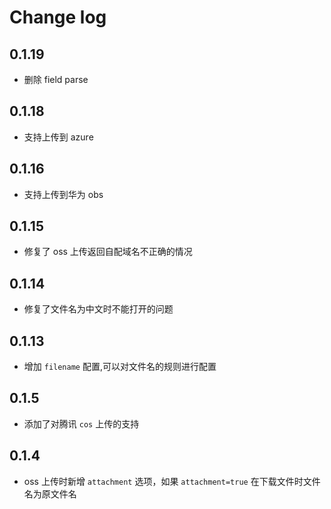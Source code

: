 # Change log

## 0.1.19

- 删除 field parse

## 0.1.18

- 支持上传到 azure

## 0.1.16

- 支持上传到华为 obs

## 0.1.15

- 修复了 oss 上传返回自配域名不正确的情况 

## 0.1.14

- 修复了文件名为中文时不能打开的问题

## 0.1.13

- 增加 `filename` 配置,可以对文件名的规则进行配置

## 0.1.5

- 添加了对腾讯 `cos` 上传的支持

## 0.1.4

- oss 上传时新增 `attachment` 选项，如果 `attachment=true` 在下载文件时文件名为原文件名